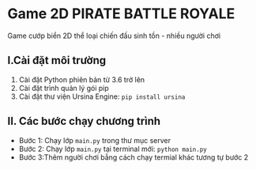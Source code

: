 # Game 2D PIRATE BATTLE ROYALE

Game cướp biển 2D thể loại chiến đấu sinh tồn - nhiều người chơi

## I.Cài đặt môi trường
1. Cài đặt Python phiên bản từ 3.6 trở lên
2. Cài đặt trình quản lý gói pip
3. Cài đặt thư viện Ursina Engine: `pip install ursina`

## II. Các bước chạy chương trình
- Bước 1: Chạy lớp `main.py` trong thư mục server
- Bước 2: Chạy lớp `main.py` tại terminal mới: `python main.py`
- Bước 3:Thêm người chơi bằng cách chạy termial khác tương tự bước 2


